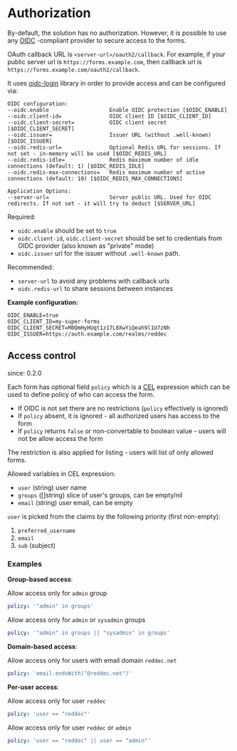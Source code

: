 # Authorization

By-default, the solution has no authorization. However, it is possible to use
any [OIDC](https://auth0.com/docs/authenticate/protocols/openid-connect-protocol#:~:text=OpenID%20Connect%20(OIDC)%20is%20an,obtain%20basic%20user%20profile%20information)
-compliant provider to secure
access to the forms.

OAuth callback URL is `<server-url>/oauth2/callback`. For example, if your public server url
is `https://forms.example.com`, then callback url is `https://forms.example.com/oauth2/callback`.

It uses [oidc-login](https://github.com/reddec/oidc-login) library in order to provide access and can be configured via:

    OIDC configuration:
    --oidc.enable                   Enable OIDC protection [$OIDC_ENABLE]
    --oidc.client-id=               OIDC client ID [$OIDC_CLIENT_ID]
    --oidc.client-secret=           OIDC client secret [$OIDC_CLIENT_SECRET]
    --oidc.issuer=                  Issuer URL (without .well-known) [$OIDC_ISSUER]
    --oidc.redis-url=               Optional Redis URL for sessions. If not set - in-memory will be used [$OIDC_REDIS_URL]
    --oidc.redis-idle=              Redis maximum number of idle connections (default: 1) [$OIDC_REDIS_IDLE]
    --oidc.redis-max-connections=   Redis maximum number of active connections (default: 10) [$OIDC_REDIS_MAX_CONNECTIONS]

    Application Options:
    --server-url=                   Server public URL. Used for OIDC redirects. If not set - it will try to deduct [$SERVER_URL]

Required:

- `oidc.enable` should be set to `true`
- `oidc.client-id`, `oidc.client-secret` should be set to credentials from OIDC provider (also known as "private" mode)
- `oidc.issuer` url for the issuer without `.well-known` path.

Recommended:

- `server-url` to avoid any problems with callback urls
- `oidc.redis-url` to share sessions between instances

**Example configuration:**

```
OIDC_ENABLE=true
OIDC_CLIENT_ID=my-super-forms
OIDC_CLIENT_SECRET=M0QmHyHUqt1z17L8XwYiQeah9l1U7zNh
OIDC_ISSUER=https://auth.example.com/realms/reddec
```

## Access control

since: 0.2.0

Each form has optional field `policy` which is a [CEL](https://github.com/google/cel-spec/blob/master/doc/intro.md)
expression which can be used to define policy of who can access the form.

- If OIDC is not set there are no restrictions (`policy` effectively is ignored)
- If `policy` absent, it is ignored - all authorized users has access to the form
- If `policy` returns `false` or non-convertable to boolean value - users will not be allow access the form

The restriction is also applied for listing - users will list of only allowed forms.

Allowed variables in CEL expression:

- `user` (string) user name
- `groups` ([]string) slice of user's groups, can be empty/nil
- `email` (string) user email, can be empty

`user` is picked from the claims by the following priority (first non-empty):

1. `preferred_username`
2. `email`
3. `sub` (subject)

### Examples

**Group-based access**:

Allow access only for `admin` group

```yaml
policy: '"admin" in groups'
```


Allow access only for `admin` or `sysadmin` groups

```yaml
policy: '"admin" in groups || "sysadmin" in groups'
```

**Domain-based access**:

Allow access only for users with email domain `reddec.net`

```yaml
policy: 'email.endsWith("@reddec.net")'
```

**Per-user access**:

Allow access only for user `reddec`

```yaml
policy: 'user == "reddec"'
```

Allow access only for user `reddec` or `admin`

```yaml
policy: 'user == "reddec" || user == "admin"'
```